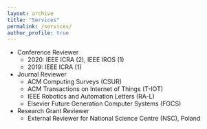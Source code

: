 ```yaml
---
layout: archive
title: "Services"
permalink: /services/
author_profile: true
---
```


* Conference Reviewer
  * 2020: IEEE ICRA (2), IEEE IROS (1)
  * 2019: IEEE ICRA (1)
* Journal Reviewer
  * ACM Computing Surveys (CSUR)
  * ACM Transactions on Internet of Things (T-IOT)
  * IEEE Robotics and Automation Letters (RA-L)
  * Elsevier Future Generation Computer Systems (FGCS)
* Research Grant Reviewer
  * External Reviewer for National Science Centre (NSC), Poland
